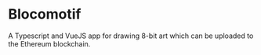 # Blocomotif

A Typescript and VueJS app for drawing 8-bit art which can be uploaded to the Ethereum blockchain.
